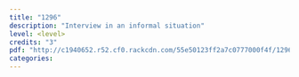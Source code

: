 ```yaml
---
title: "1296"
description: "Interview in an informal situation"
level: <level>
credits: "3"
pdf: "http://c1940652.r52.cf0.rackcdn.com/55e50123ff2a7c0777000f4f/1296.pdf"
categories:
---
```

